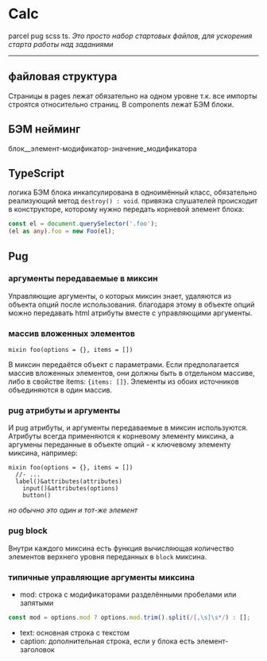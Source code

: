 # Calc
parcel pug scss ts.
*Это просто набор стартовых файлов, для ускорения старта работы над заданиями*
____
## файловая структура
Страницы в pages лежат обязательно на одном уровне т.к. все импорты строятся относительно страниц.
В components лежат БЭМ блоки.

## БЭМ нейминг
блок__элемент-модификатор-значение_модификатора

## TypeScript
логика БЭМ блока инкапсулирована в одноимённый класс, обязательно реализующий метод `destroy() : void`.
привязка слушателей происходит в конструкторе, которому нужно передать корневой элемент блока:
```ts
const el = document.querySelector('.foo');
(el as any).foo = new Foo(el);
```

## Pug
### аргументы передаваемые в миксин
Управляющие аргументы, о которых миксин знает, удаляются из объекта опций после использования. благодаря этому в объекте опций можно передавать html атрибуты вместе с управляющими аргументы.
### массив вложенных элементов
```pug
mixin foo(options = {}, items = [])
```
В миксин передаётся объект с параметрами. Если предполагается массив вложенных элементов, они должны быть в отдельном массиве, либо в свойстве items: `{items: []}`.
Элементы из обоих источников объединяются в один массив.
### pug атрибуты и аргументы
И pug атрибуты, и аргументы передаваемые в миксин используются. Атрибуты всегда применяются к корневому элементу миксина, а аргумены переданные в объекте опций - к ключевому элементу миксина, например:
```pug
mixin foo(options = {}, items = [])
  //- ...
  label()&attributes(attributes)
    input()&attributes(options)
    button()
```
*но обычно это один и тот-же элемент*
### pug block
Внутри каждого миксина есть функция вычисляющая количество элементов верхнего уровня переданных в `block` миксина.
### типичные управляющие аргументы миксина
* mod: строка с модификаторами разделёнными пробелами или запятыми
```js
const mod = options.mod ? options.mod.trim().split(/[,\s]\s*/) : [];
```
* text: основная строка с текстом
* caption: дополнительная строка, если у блока есть элемент-заголовок
